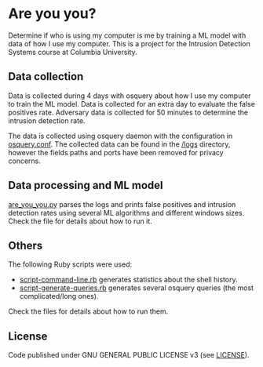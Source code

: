 # Are you you?

Determine if who is using my computer is me by training a ML model with data of how I use my computer.
This is a project for the Intrusion Detection Systems course at Columbia University.


## Data collection

Data is collected during 4 days with osquery about how I use my computer to train the ML model.
Data is collected for an extra day to evaluate the false positives rate.
Adversary data is collected for 50 minutes to determine the intrusion detection rate.

The data is collected using osquery daemon with the configuration in [osquery.conf](osquery.conf).
The collected data can be found in the [/logs](logs) directory, however the fields paths and ports have been removed for privacy concerns.


## Data processing and ML model

[are_you_you.py](are_you_you.py) parses the logs and prints false positives and intrusion detection rates using several ML algorithms and different windows sizes.
Check the file for details about how to run it.


## Others

The following Ruby scripts were used:
- [script-command-line.rb](script-command-line.rb) generates statistics about the shell history.
- [script-generate-queries.rb](script-generate-queries.rb) generates several osquery queries (the most complicated/long ones).

Check the files for details about how to run them.


## License

Code published under GNU GENERAL PUBLIC LICENSE v3 (see [LICENSE](LICENSE)).

